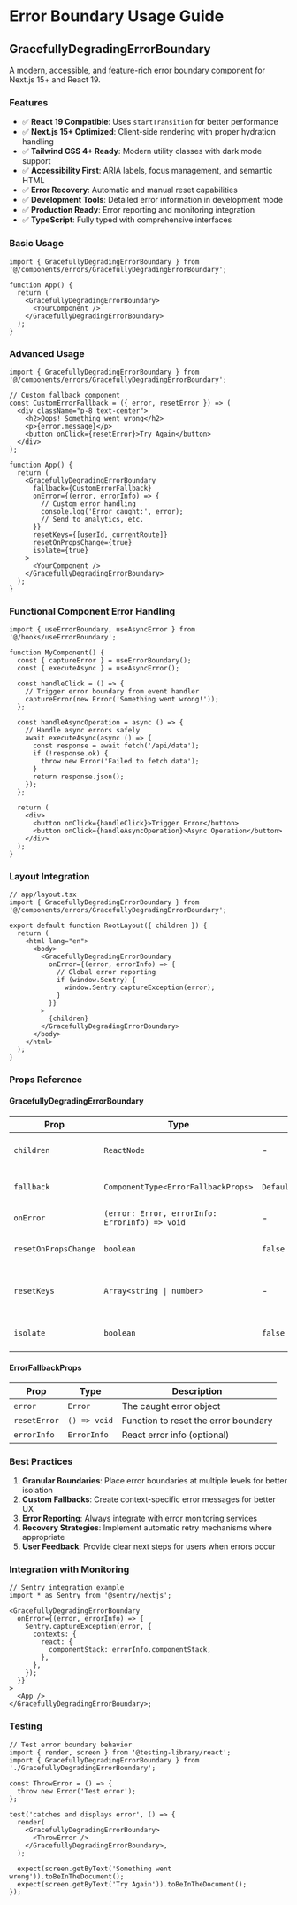 # Error Boundary Usage Guide

## GracefullyDegradingErrorBoundary

A modern, accessible, and feature-rich error boundary component for Next.js 15+ and React 19.

### Features

- ✅ **React 19 Compatible**: Uses `startTransition` for better performance
- ✅ **Next.js 15+ Optimized**: Client-side rendering with proper hydration handling
- ✅ **Tailwind CSS 4+ Ready**: Modern utility classes with dark mode support
- ✅ **Accessibility First**: ARIA labels, focus management, and semantic HTML
- ✅ **Error Recovery**: Automatic and manual reset capabilities
- ✅ **Development Tools**: Detailed error information in development mode
- ✅ **Production Ready**: Error reporting and monitoring integration
- ✅ **TypeScript**: Fully typed with comprehensive interfaces

### Basic Usage

```tsx
import { GracefullyDegradingErrorBoundary } from '@/components/errors/GracefullyDegradingErrorBoundary';

function App() {
  return (
    <GracefullyDegradingErrorBoundary>
      <YourComponent />
    </GracefullyDegradingErrorBoundary>
  );
}
```

### Advanced Usage

```tsx
import { GracefullyDegradingErrorBoundary } from '@/components/errors/GracefullyDegradingErrorBoundary';

// Custom fallback component
const CustomErrorFallback = ({ error, resetError }) => (
  <div className="p-8 text-center">
    <h2>Oops! Something went wrong</h2>
    <p>{error.message}</p>
    <button onClick={resetError}>Try Again</button>
  </div>
);

function App() {
  return (
    <GracefullyDegradingErrorBoundary
      fallback={CustomErrorFallback}
      onError={(error, errorInfo) => {
        // Custom error handling
        console.log('Error caught:', error);
        // Send to analytics, etc.
      }}
      resetKeys={[userId, currentRoute]}
      resetOnPropsChange={true}
      isolate={true}
    >
      <YourComponent />
    </GracefullyDegradingErrorBoundary>
  );
}
```

### Functional Component Error Handling

```tsx
import { useErrorBoundary, useAsyncError } from '@/hooks/useErrorBoundary';

function MyComponent() {
  const { captureError } = useErrorBoundary();
  const { executeAsync } = useAsyncError();

  const handleClick = () => {
    // Trigger error boundary from event handler
    captureError(new Error('Something went wrong!'));
  };

  const handleAsyncOperation = async () => {
    // Handle async errors safely
    await executeAsync(async () => {
      const response = await fetch('/api/data');
      if (!response.ok) {
        throw new Error('Failed to fetch data');
      }
      return response.json();
    });
  };

  return (
    <div>
      <button onClick={handleClick}>Trigger Error</button>
      <button onClick={handleAsyncOperation}>Async Operation</button>
    </div>
  );
}
```

### Layout Integration

```tsx
// app/layout.tsx
import { GracefullyDegradingErrorBoundary } from '@/components/errors/GracefullyDegradingErrorBoundary';

export default function RootLayout({ children }) {
  return (
    <html lang="en">
      <body>
        <GracefullyDegradingErrorBoundary
          onError={(error, errorInfo) => {
            // Global error reporting
            if (window.Sentry) {
              window.Sentry.captureException(error);
            }
          }}
        >
          {children}
        </GracefullyDegradingErrorBoundary>
      </body>
    </html>
  );
}
```

### Props Reference

#### GracefullyDegradingErrorBoundary

| Prop                 | Type                                           | Default                | Description                    |
| -------------------- | ---------------------------------------------- | ---------------------- | ------------------------------ |
| `children`           | `ReactNode`                                    | -                      | Child components to wrap       |
| `fallback`           | `ComponentType<ErrorFallbackProps>`            | `DefaultErrorFallback` | Custom error UI component      |
| `onError`            | `(error: Error, errorInfo: ErrorInfo) => void` | -                      | Error event handler            |
| `resetOnPropsChange` | `boolean`                                      | `false`                | Reset when props change        |
| `resetKeys`          | `Array<string \| number>`                      | -                      | Reset when these values change |
| `isolate`            | `boolean`                                      | `false`                | Prevent error propagation      |

#### ErrorFallbackProps

| Prop         | Type         | Description                          |
| ------------ | ------------ | ------------------------------------ |
| `error`      | `Error`      | The caught error object              |
| `resetError` | `() => void` | Function to reset the error boundary |
| `errorInfo`  | `ErrorInfo`  | React error info (optional)          |

### Best Practices

1. **Granular Boundaries**: Place error boundaries at multiple levels for better isolation
2. **Custom Fallbacks**: Create context-specific error messages for better UX
3. **Error Reporting**: Always integrate with error monitoring services
4. **Recovery Strategies**: Implement automatic retry mechanisms where appropriate
5. **User Feedback**: Provide clear next steps for users when errors occur

### Integration with Monitoring

```tsx
// Sentry integration example
import * as Sentry from '@sentry/nextjs';

<GracefullyDegradingErrorBoundary
  onError={(error, errorInfo) => {
    Sentry.captureException(error, {
      contexts: {
        react: {
          componentStack: errorInfo.componentStack,
        },
      },
    });
  }}
>
  <App />
</GracefullyDegradingErrorBoundary>;
```

### Testing

```tsx
// Test error boundary behavior
import { render, screen } from '@testing-library/react';
import { GracefullyDegradingErrorBoundary } from './GracefullyDegradingErrorBoundary';

const ThrowError = () => {
  throw new Error('Test error');
};

test('catches and displays error', () => {
  render(
    <GracefullyDegradingErrorBoundary>
      <ThrowError />
    </GracefullyDegradingErrorBoundary>,
  );

  expect(screen.getByText('Something went wrong')).toBeInTheDocument();
  expect(screen.getByText('Try Again')).toBeInTheDocument();
});
```

